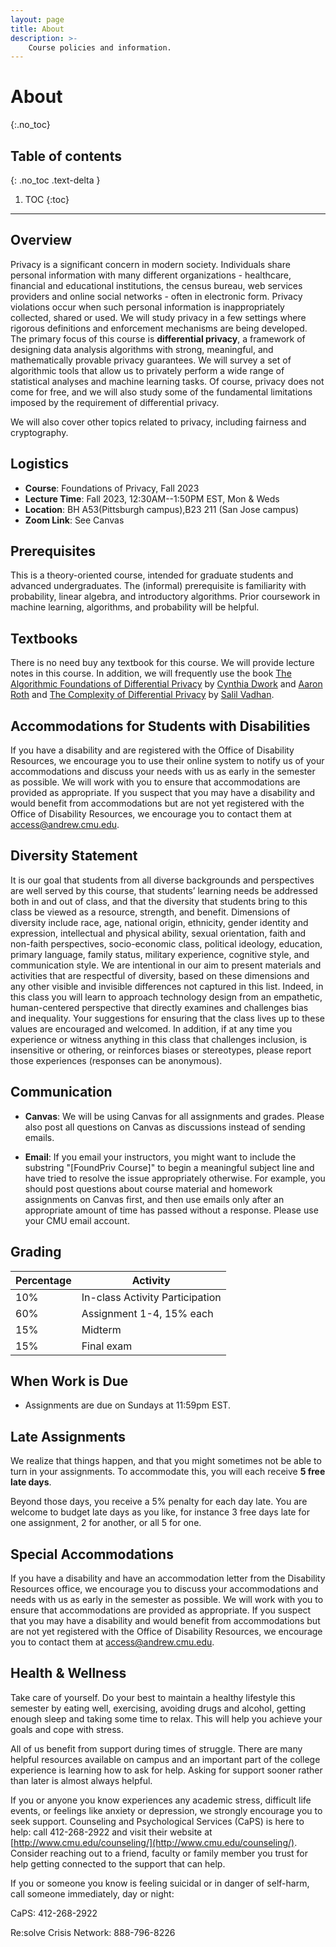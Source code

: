 ```yaml
---
layout: page
title: About
description: >-
    Course policies and information.
---
```


# About
{:.no_toc}

## Table of contents
{: .no_toc .text-delta }

1. TOC
{:toc}

---


## Overview

Privacy is a significant concern in modern society. Individuals share
personal information with many different organizations - healthcare,
financial and educational institutions, the census bureau, web
services providers and online social networks - often in electronic
form. Privacy violations occur when such personal information is
inappropriately collected, shared or used. We will study privacy in a
few settings where rigorous definitions and enforcement mechanisms are
being developed. The primary focus of this course is **differential
privacy**, a framework of designing data analysis algorithms with
strong, meaningful, and mathematically provable privacy guarantees. We
will survey a set of algorithmic tools that allow us to privately
perform a wide range of statistical analyses and machine learning
tasks. Of course, privacy does not come for free, and we will also
study some of the fundamental limitations imposed by the requirement
of differential privacy. 


We will also cover other topics related to privacy, including fairness
and cryptography.

## Logistics
- **Course**: Foundations of Privacy, Fall 2023
- **Lecture Time**: Fall 2023, 12:30AM--1:50PM EST, Mon & Weds
- **Location**: BH A53(Pittsburgh campus),B23 211 (San Jose campus)
- **Zoom Link**: See Canvas

## Prerequisites
This is a theory-oriented course, intended for graduate students and
advanced undergraduates. The (informal) prerequisite is familiarity
with probability, linear algebra, and introductory algorithms. Prior
coursework in machine learning, algorithms, and probability will be
helpful.

## Textbooks
There is no need buy any textbook for this course. We will provide
lecture notes in this course. In addition, we will frequently use the
book [The Algorithmic Foundations of Differential
Privacy](https://www.cis.upenn.edu/~aaroth/Papers/privacybook.pdf) by
[Cynthia
Dwork](https://www.microsoft.com/en-us/research/people/dwork/) and
[Aaron Roth](https://www.cis.upenn.edu/~aaroth/) and [The Complexity
of Differential
Privacy](https://privacytools.seas.harvard.edu/files/privacytools/files/complexityprivacy_1.pdf)
by [Salil Vadhan](https://salil.seas.harvard.edu/).


## Accommodations for Students with Disabilities
If you have a disability and are registered with the Office of
Disability Resources, we encourage you to use their online system to
notify us of your accommodations and discuss your needs with us as
early in the semester as possible. We will work with you to ensure
that accommodations are provided as appropriate. If you suspect that
you may have a disability and would benefit from accommodations but
are not yet registered with the Office of Disability Resources, we
encourage you to contact them at
[access@andrew.cmu.edu](access@andrew.cmu.edu).

## Diversity Statement
It is our goal that students from all diverse backgrounds and
perspectives are well served by this course, that students’ learning
needs be addressed both in and out of class, and that the diversity
that students bring to this class be viewed as a resource, strength,
and benefit. Dimensions of diversity include race, age, national
origin, ethnicity, gender identity and expression, intellectual and
physical ability, sexual orientation, faith and non-faith
perspectives, socio-economic class, political ideology, education,
primary language, family status, military experience, cognitive style,
and communication style. We are intentional in our aim to present
materials and activities that are respectful of diversity, based on
these dimensions and any other visible and invisible differences not
captured in this list. Indeed, in this class you will learn to
approach technology design from an empathetic, human-centered
perspective that directly examines and challenges bias and
inequality. Your suggestions for ensuring that the class lives up to
these values are encouraged and welcomed. In addition, if at any time
you experience or witness anything in this class that challenges
inclusion, is insensitive or othering, or reinforces biases or
stereotypes, please report those experiences (responses can be
anonymous).


## Communication

- **Canvas**: We will be using Canvas for all assignments and grades.
Please also post all questions on Canvas as discussions instead of
sending emails.

-  **Email**: If you email your instructors, you might want to include
  the substring "[FoundPriv Course]" to begin a meaningful subject
  line and have tried to resolve the issue appropriately
  otherwise. For example, you should post questions about course
  material and homework assignments on Canvas first, and then use
  emails only after an appropriate amount of time has passed without a
  response. Please use your CMU email account.





## Grading


Percentage | Activity  | 
------|-----|
10%| In-class Activity Participation|
60%| Assignment 1-4, 15% each|
15%| Midterm |
15%| Final exam |


## When Work is Due
- Assignments are due on Sundays at 11:59pm EST. 


## Late Assignments
We realize that things happen, and that you might sometimes not be
able to turn in your assignments. To accommodate this, you will each
receive **5 free late days**.

Beyond those days, you receive a 5% penalty for each day late.  You
are welcome to budget late days as you like, for instance 3 free days
late for one assignment, 2 for another, or all 5 for one.

## Special Accommodations
If you have a disability and have an accommodation letter from the
Disability Resources office, we encourage you to discuss your
accommodations and needs with us as early in the semester as
possible. We will work with you to ensure that accommodations are
provided as appropriate. If you suspect that you may have a disability
and would benefit from accommodations but are not yet registered with
the Office of Disability Resources, we encourage you to contact them
at [access@andrew.cmu.edu](mailto:access@andrew.cmu.edu).


## Health & Wellness
Take care of yourself. Do your best to maintain a healthy lifestyle
this semester by eating well, exercising, avoiding drugs and alcohol,
getting enough sleep and taking some time to relax. This will help you
achieve your goals and cope with stress.

All of us benefit from support during times of struggle. There are
many helpful resources available on campus and an important part of
the college experience is learning how to ask for help. Asking for
support sooner rather than later is almost always helpful.

If you or anyone you know experiences any academic stress, difficult
life events, or feelings like anxiety or depression, we strongly
encourage you to seek support. Counseling and Psychological Services
(CaPS) is here to help: call 412-268-2922 and visit their website at
[http://www.cmu.edu/counseling/](http://www.cmu.edu/counseling/). Consider
reaching out to a friend, faculty or family member you trust for help
getting connected to the support that can help.

If you or someone you know is feeling suicidal or in danger of
self-harm, call someone immediately, day or night:

CaPS: 412-268-2922

Re:solve Crisis Network: 888-796-8226
